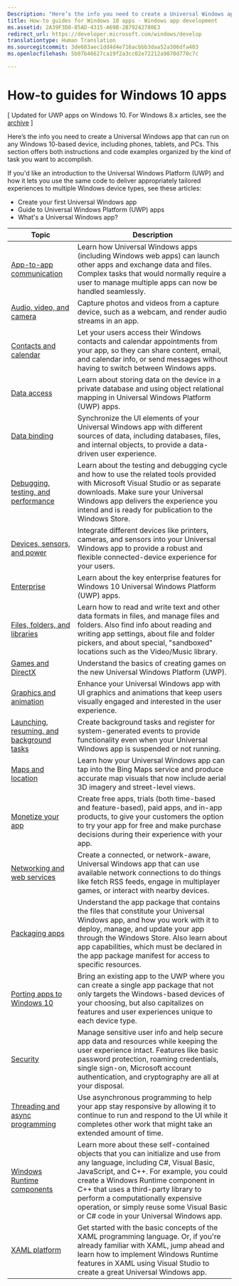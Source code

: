 ```yaml
---
Description: "Here’s the info you need to create a Universal Windows app that can run on any Windows 10-based device, including phones, tablets, and PCs."
title: How-to guides for Windows 10 apps - Windows app development
ms.assetid: 2A39F3D8-85AD-4315-A69B-2B79242780E3
redirect_url: https://developer.microsoft.com/windows/develop
translationtype: Human Translation
ms.sourcegitcommit: 3de603aec1dd4d4e716acbbb3daa52a306dfa403
ms.openlocfilehash: 5b07b46627ca19f2a3cc02e72212a9870d778c7c

---
```



# How-to guides for Windows 10 apps

\[ Updated for UWP apps on Windows 10. For Windows 8.x articles, see the [archive](http://go.microsoft.com/fwlink/p/?linkid=619132) \]

Here’s the info you need to create a Universal Windows app that can run on any Windows 10-based device, including phones, tablets, and PCs. This section offers both instructions and code examples organized by the kind of task you want to accomplish.

If you'd like an introduction to the Universal Windows Platform (UWP) and how it lets you use the same code to deliver appropriately tailored experiences to multiple Windows device types, see these articles:

-   Create your first Universal Windows app
-   Guide to Universal Windows Platform (UWP) apps
-   What's a Universal Windows app?

| Topic | Description |
|-------|-------------|
| [App-to-app communication](app-to-app/index.md) | Learn how Universal Windows apps (including Windows web apps) can launch other apps and exchange data and files. Complex tasks that would normally require a user to manage multiple apps can now be handled seamlessly. |
| [Audio, video, and camera](audio-video-camera/index.md) | Capture photos and videos from a capture device, such as a webcam, and render audio streams in an app. |
| [Contacts and calendar](contacts-and-calendar/index.md) | Let your users access their Windows contacts and calendar appointments from your app, so they can share content, email, and calendar info, or send messages without having to switch between Windows apps.|
| [Data access](data-access/index.md) | Learn about storing data on the device in a private database and using object relational mapping in Universal Windows Platform (UWP) apps. |
| [Data binding](data-binding/index.md) | Synchronize the UI elements of your Universal Windows app with different sources of data, including databases, files, and internal objects, to provide a data-driven user experience. |
| [Debugging, testing, and performance](debug-test-perf/index.md) | Learn about the testing and debugging cycle and how to use the related tools provided with Microsoft Visual Studio or as separate downloads. Make sure your Universal Windows app delivers the experience you intend and is ready for publication to the Windows Store. |
| [Devices, sensors, and power](devices-sensors\index.md) | Integrate different devices like printers, cameras, and sensors into your Universal Windows app to provide a robust and flexible connected-device experience for your users. | 
| [Enterprise](enterprise/index.md) | Learn about the key enterprise features for Windows 10 Universal Windows Platform (UWP) apps. |
| [Files, folders, and libraries](files/index.md) | Learn how to read and write text and other data formats in files, and manage files and folders. Also find info about reading and writing app settings, about file and folder pickers, and about special, "sandboxed" locations such as the Video/Music library. |
| [Games and DirectX](https://msdn.microsoft.com/library/windows/apps/mt228375.aspx) | Understand the basics of creating games on the new Universal Windows Platform (UWP). |
| [Graphics and animation](graphics/index.md) | Enhance your Universal Windows app with UI graphics and animations that keep users visually engaged and interested in the user experience. |
| [Launching, resuming, and background tasks](launch-resume/index.md) | Create background tasks and register for system-generated events to provide functionality even when your Universal Windows app is suspended or not running. |
| [Maps and location](maps-and-location/index.md) | Learn how your Universal Windows app can tap into the Bing Maps service and produce accurate map visuals that now include aerial 3D imagery and street-level views. |
| [Monetize your app](monetize\index.md) | Create free apps, trials (both time-based and feature-based), paid apps, and in-app products, to give your customers the option to try your app for free and make purchase decisions during their experience with your app. |
| [Networking and web services](networking\index.md) | Create a connected, or network-aware, Universal Windows app that can use available network connections to do things like fetch RSS feeds, engage in multiplayer games, or interact with nearby devices. |
| [Packaging apps](packaging\index.md) | Understand the app package that contains the files that constitute your Universal Windows app, and how you work with it to deploy, manage, and update your app through the Windows Store. Also learn about app capabilities, which must be declared in the app package manifest for access to specific resources. |
| [Porting apps to Windows 10](porting\index.md) | Bring an existing app to the UWP where you can create a single app package that not only targets the Windows-based devices of your choosing, but also capitalizes on features and user experiences unique to each device type. |
| [Security](security/index.md) | Manage sensitive user info and help secure app data and resources while keeping the user experience intact. Features like basic password protection, roaming credentials, single sign-on, Microsoft account authentication, and cryptography are all at your disposal. |
| [Threading and async programming](threading-async/index.md) | Use asynchronous programming to help your app stay responsive by allowing it to continue to run and respond to the UI while it completes other work that might take an extended amount of time. |
| [Windows Runtime components](winrt-components/index.md) | Learn more about these self-contained objects that you can initialize and use from any language, including C#, Visual Basic, JavaScript, and C++. For example, you could create a Windows Runtime component in C++ that uses a third-party library to perform a computationally expensive operation, or simply reuse some Visual Basic or C# code in your Universal Windows app. 
| [XAML platform](xaml-platform/index.md) | Get started with the basic concepts of the XAML programming language. Or, if you're already familiar with XAML, jump ahead and learn how to implement Windows Runtime features in XAML using Visual Studio to create a great Universal Windows app. |



<!--HONumber=Aug16_HO3-->


